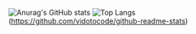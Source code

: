 ![Anurag's GitHub stats](https://github-readme-stats.vercel.app/api?username=vidotocode&show_icons=true&theme=tokyonight)
![Top Langs](https://github-readme-stats.vercel.app/api/top-langs/?username=vidotocode)(https://github.com/vidotocode/github-readme-stats)
